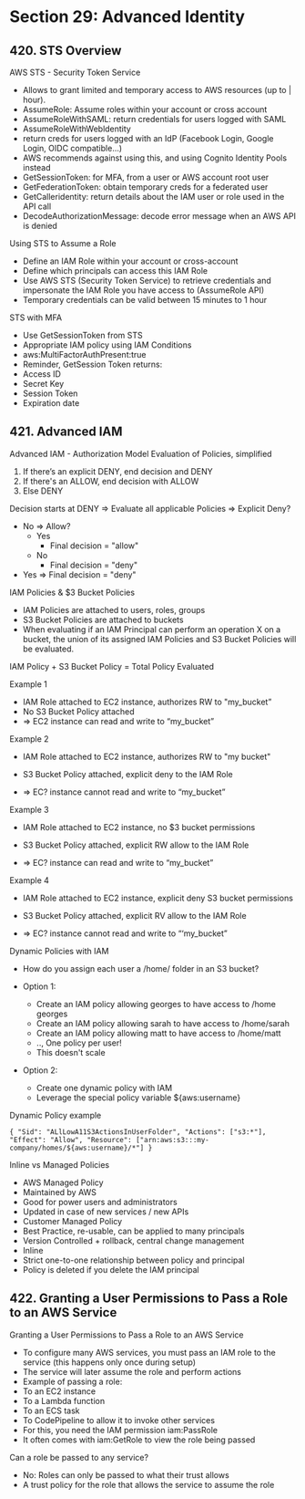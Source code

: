 # Section 29: Advanced Identity

## 420. STS Overview

AWS STS - Security Token Service

- Allows to grant limited and temporary access to AWS resources (up to | hour).
- AssumeRole: Assume roles within your account or cross account
- AssumeRoleWithSAML: return credentials for users logged with SAML
- AssumeRoleWithWebldentity
 - return creds for users logged with an IdP (Facebook Login, Google Login, OIDC compatible...)
 - AWS recommends against using this, and using Cognito Identity Pools instead
- GetSessionToken: for MFA, from a user or AWS account root user
- GetFederationToken: obtain temporary creds for a federated user
- GetCalleridentity: return details about the IAM user or role used in the API call
- DecodeAuthorizationMessage: decode error message when an AWS API is denied

Using STS to Assume a Role

- Define an IAM Role within your account or cross-account
- Define which principals can access this IAM Role
- Use AWS STS (Security Token Service) to retrieve credentials and impersonate the IAM Role you have access to (AssumeRole API)
- Temporary credentials can be valid between 15 minutes to 1 hour

STS with MFA

- Use GetSessionToken from STS
- Appropriate IAM policy using IAM Conditions
- aws:MultiFactorAuthPresent:true
- Reminder, GetSession Token returns:
 - Access ID
 - Secret Key
 - Session Token
 - Expiration date

## 421. Advanced IAM

Advanced IAM - Authorization Model Evaluation of Policies, simplified

1. If there’s an explicit DENY, end decision and DENY
2. If there's an ALLOW, end decision with ALLOW
3. Else DENY

Decision starts at DENY => Evaluate all applicable Policies => Explicit Deny?
 - No => Allow?
    - Yes
        - Final decision = "allow"
    - No
        - Final decision = "deny"
 - Yes => Final decision = "deny"

IAM Policies & $3 Bucket Policies

- IAM Policies are attached to users, roles, groups
- S3 Bucket Policies are attached to buckets
- When evaluating if an IAM Principal can perform an operation X on a bucket, the union of its assigned IAM Policies and S3 Bucket Policies will be evaluated.

IAM Policy + S3 Bucket Policy = Total Policy Evaluated

Example 1

- IAM Role attached to EC2 instance, authorizes RW to "my_bucket”
- No S3 Bucket Policy attached
- => EC2 instance can read and write to “my_bucket”

Example 2

- IAM Role attached to EC2 instance, authorizes RW to "my bucket"
- S3 Bucket Policy attached, explicit deny to the IAM Role

- => EC? instance cannot read and write to “my_bucket”

Example 3

- IAM Role attached to EC2 instance, no $3 bucket permissions
- S3 Bucket Policy attached, explicit RW allow to the IAM Role

- => EC? instance can read and write to “my_bucket”

Example 4

- IAM Role attached to EC2 instance, explicit deny S3 bucket permissions
- S3 Bucket Policy attached, explicit RV allow to the IAM Role

- => EC? instance cannot read and write to “‘my_bucket”

Dynamic Policies with IAM

- How do you assign each user a /home/<user> folder in an S3 bucket?
- Option 1:
    - Create an IAM policy allowing georges to have access to /home georges
    - Create an IAM policy allowing sarah to have access to /home/sarah
    - Create an IAM policy allowing matt to have access to /home/matt
    - .., One policy per user!
    - This doesn't scale

- Option 2:
    - Create one dynamic policy with IAM
    - Leverage the special policy variable ${aws:username}

Dynamic Policy example

`
{
    "Sid": "ALlLowA11S3ActionsInUserFolder",
    "Actions": ["s3:*"],
    "Effect": "Allow",
    "Resource": ["arn:aws:s3:::my-company/homes/${aws:username}/*"]
}
`

Inline vs Managed Policies

- AWS Managed Policy
 - Maintained by AWS
 - Good for power users and administrators
 - Updated in case of new services / new APIs
- Customer Managed Policy
 - Best Practice, re-usable, can be applied to many principals
 - Version Controlled + rollback, central change management
- Inline
 - Strict one-to-one relationship between policy and principal
 - Policy is deleted if you delete the IAM principal

## 422. Granting a User Permissions to Pass a Role to an AWS Service

Granting a User Permissions to Pass a Role to an AWS Service

- To configure many AWS services, you must pass an IAM role to the service (this happens only once during setup)
- The service will later assume the role and perform actions
- Example of passing a role:
 - To an EC2 instance
 - To a Lambda function
 - To an ECS task
 - To CodePipeline to allow it to invoke other services
- For this, you need the IAM permission iam:PassRole 
- It often comes with iam:GetRole to view the role being passed

Can a role be passed to any service?

- No: Roles can only be passed to what their trust allows
- A trust policy for the role that allows the service to assume the role
